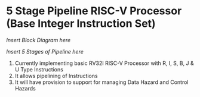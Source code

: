 # 5 Stage Pipeline RISC-V Processor (Base Integer Instruction Set)

*Insert Block Diagram here*

*Insert 5 Stages of Pipeline here*

1. Currently implementing basic RV32I RISC-V Processor with R, I, S, B, J & U Type Instructions
2. It allows pipelining of Instructions
3. It will have provision to support for managing Data Hazard and Control Hazards